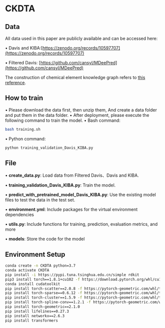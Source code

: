 # CKDTA
## Data

All data used in this paper are publicly available and can be accessed here:

• Davis and KIBA:[https://zenodo.org/records/10597707](https://zenodo.org/records/10597707)

• Filtered Davis: [https://github.com/cansyl/MDeePred](https://github.com/cansyl/MDeePred)

The construction of chemical element knowledge graph refers to [this reference](https://github.com/Fangyinfff/KCL).

## How to train

• Please download the data first, then unzip them, And create a data folder and put them in the data folder. • After deployment, please execute the following command to train the model. • Bash command:

```bash
bash training.sh
```

• Python command:

```python
python training_validation_Davis_KIBA.py
```

## File

• **create_data.py**: Load data from Filtered Davis、Davis and KIBA.   

• **training_validation_Davis_KIBA.py**: Train the model.   

• **predict_with_pretrained_model_Davis_KIBA.py**: Use the existing model files to test the data in the test set.  

• **environment.yml**: Include packages for the virtual environment dependencies   

• **utils.py**: Include functions for training, prediction, evaluation metrics, and more   

• **models**: Store the code for the model 

## Environment Setup

```bash
conda create -n CKDTA python=3.7
conda activate CKDTA
pip install -i https://pypi.tuna.tsinghua.edu.cn/simple rdkit
pip3 install torch==1.8.1+cu102 -f https://download.pytorch.org/whl/cu102/torch_stable.html
conda install cudatoolkit
pip install torch-scatter==2.0.8 -f https://pytorch-geometric.com/whl/torch-1.8.1%2Bcu102.html
pip install torch-sparse==0.6.12 -f https://pytorch-geometric.com/whl/torch-1.8.1%2Bcu102.html
pip install torch-cluster==1.5.9 -f https://pytorch-geometric.com/whl/torch-1.8.1%2Bcu102.html
pip install torch-spline-conv==1.2.1 -f https://pytorch-geometric.com/whl/torch-1.8.1%2Bcu102.html
pip install torch-geometric==2.1.0
pip install lifelines==0.27.3
pip install networkx==2.6.3
pip install transformers
```
